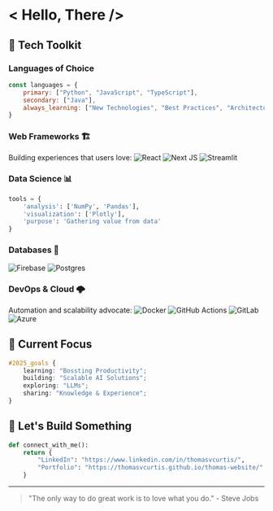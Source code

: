 # < Hello, There /> 

## 🧰 Tech Toolkit

### Languages of Choice
```javascript
const languages = {
    primary: ["Python", "JavaScript", "TypeScript"],
    secondary: ["Java"],
    always_learning: ["New Technologies", "Best Practices", "Architecture Patterns"]
}
```

### Web Frameworks 🏗️
Building experiences that users love:
![React](https://img.shields.io/badge/react-%2320232a.svg?style=for-the-badge&logo=react&logoColor=%2361DAFB)
![Next JS](https://img.shields.io/badge/Next-black?style=for-the-badge&logo=next.js&logoColor=white)
![Streamlit](https://img.shields.io/badge/Streamlit-%23FE4B4B.svg?style=for-the-badge&logo=streamlit&logoColor=white)

### Data Science 📊
```python
tools = {
    'analysis': ['NumPy', 'Pandas'],
    'visualization': ['Plotly'],
    'purpose': 'Gathering value from data'
}
```

### Databases 💾
![Firebase](https://img.shields.io/badge/firebase-a08021?style=for-the-badge&logo=firebase&logoColor=ffcd34)
![Postgres](https://img.shields.io/badge/postgres-%23316192.svg?style=for-the-badge&logo=postgresql&logoColor=white)

### DevOps & Cloud 🌩️
Automation and scalability advocate:
![Docker](https://img.shields.io/badge/docker-%230db7ed.svg?style=for-the-badge&logo=docker&logoColor=white)
![GitHub Actions](https://img.shields.io/badge/github%20actions-%232671E5.svg?style=for-the-badge&logo=githubactions&logoColor=white)
![GitLab](https://img.shields.io/badge/gitlab-%23181717.svg?style=for-the-badge&logo=gitlab&logoColor=white)
![Azure](https://img.shields.io/badge/azure-%230072C6.svg?style=for-the-badge&logo=microsoftazure&logoColor=white)

## 🎯 Current Focus

```css
#2025_goals {
    learning: "Bossting Productivity";
    building: "Scalable AI Solutions";
    exploring: "LLMs";
    sharing: "Knowledge & Experience";
}
```

## 🤝 Let's Build Something

```python
def connect_with_me():
    return {
        "LinkedIn": "https://www.linkedin.com/in/thomasvcurtis/",
        "Portfolio": "https://thomasvcurtis.github.io/thomas-website/"
    }
```

---
> "The only way to do great work is to love what you do." - Steve Jobs
